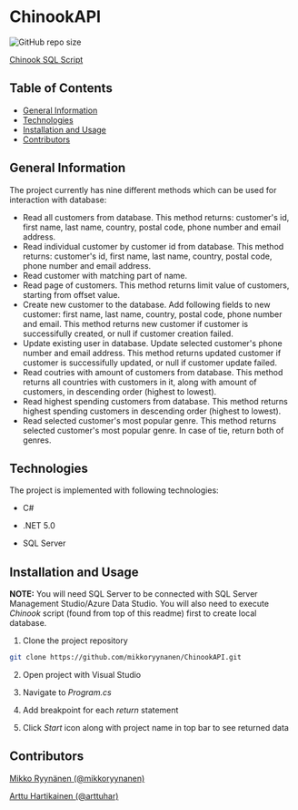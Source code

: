 # ChinookAPI

![GitHub repo size](https://img.shields.io/github/repo-size/mikkoryynanen/ChinookAPI)

[Chinook SQL Script](Chinook_SqlServer_AutoIncrementPKs.sql)

## Table of Contents

- [General Information](#general-information)
- [Technologies](#technologies)
- [Installation and Usage](#installation-and-usage)
- [Contributors](#contributors)

## General Information

The project currently has nine different methods which can be used for interaction with database:

- Read all customers from database. This method returns: customer's id, first name, last name, country, postal code, phone number and email address.
- Read individual customer by customer id from database. This method returns: customer's id, first name, last name, country, postal code, phone number and email address.
- Read customer with matching part of name. 
- Read page of customers. This method returns limit value of customers, starting from offset value.
- Create new customer to the database. Add following fields to new customer: first name, last name, country, postal code, phone number and email. This method returns new customer if customer is successifully created, or null if customer creation failed.
- Update existing user in database. Update selected customer's phone number and email address. This method returns updated customer if customer is successifully updated, or null if customer update failed.
- Read coutries with amount of customers from database. This method returns all countries with customers in it, along with amount of customers, in descending order (highest to lowest).
- Read highest spending customers from database. This method returns highest spending customers in descending order (highest to lowest).
- Read selected customer's most popular genre. This method returns selected customer's most popular genre. In case of tie, return both of genres.

## Technologies

The project is implemented with following technologies:

- C#

- .NET 5.0

- SQL Server

## Installation and Usage

**NOTE:** You will need SQL Server to be connected with SQL Server Management Studio/Azure Data Studio. You will also need to execute *Chinook* script (found from top of this readme) first to create local database.

1. Clone the project repository

```sh
git clone https://github.com/mikkoryynanen/ChinookAPI.git
```

2. Open project with Visual Studio

3. Navigate to *Program.cs*

4. Add breakpoint for each *return* statement

5. Click *Start* icon along with project name in top bar to see returned data

## Contributors

[Mikko Ryynänen (@mikkoryynanen)](https://github.com/mikkoryynanen)

[Arttu Hartikainen (@arttuhar)](https://github.com/arttuhar)
